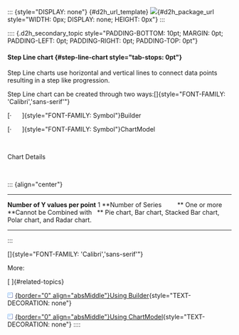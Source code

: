 ::: {style="DISPLAY: none"}
[](ms-xhelp:///?Id=d2h_url_template){#d2h_url_template} ![](!package_url!){#d2h_package_url style="WIDTH: 0px; DISPLAY: none; HEIGHT: 0px"}
:::

:::: {.d2h_secondary_topic style="PADDING-BOTTOM: 10pt; MARGIN: 0pt; PADDING-LEFT: 0pt; PADDING-RIGHT: 0pt; PADDING-TOP: 0pt"}
#### Step Line chart {#step-line-chart style="tab-stops: 0pt"}

Step Line charts use horizontal and vertical lines to connect data points resulting in a step like progression.

Step Line chart can be created through two ways:[]{style="FONT-FAMILY: 'Calibri','sans-serif'"}

[·      ]{style="FONT-FAMILY: Symbol"}Builder

[·      ]{style="FONT-FAMILY: Symbol"}ChartModel

 

Chart Details

 

::: {align="center"}
  ---------------------------------- ------------------------------------------------------------------------
  **Number of Y values per point**   1
  **Number of Series         **      One or more
  **Cannot be Combined with   **     Pie chart, Bar chart, Stacked Bar chart, Polar chart, and Radar chart.
  ---------------------------------- ------------------------------------------------------------------------
:::

[]{style="FONT-FAMILY: 'Calibri','sans-serif'"} 

More:

[ ]{#related-topics}

[![](button.gif){border="0" align="absMiddle"}Using Builder](ms-xhelp:///?Id=3110083a-7154-4233-a70f-48b884e33fed){style="TEXT-DECORATION: none"}

[![](button.gif){border="0" align="absMiddle"}Using ChartModel](ms-xhelp:///?Id=08374f83-6a18-4b6c-bcac-2ed2c31b147f){style="TEXT-DECORATION: none"}
::::
